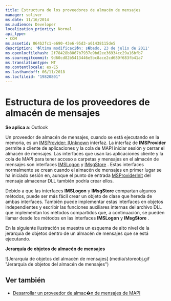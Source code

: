 ```yaml
---
title: Estructura de los proveedores de almacén de mensajes
manager: soliver
ms.date: 11/16/2014
ms.audience: Developer
localization_priority: Normal
api_type:
- COM
ms.assetid: 064b2fc1-e690-43e6-95d3-a61438115de5
description: '�ltima modificaci�n: s�bado, 23 de julio de 2011'
ms.openlocfilehash: 2f78428b8067b7937e9bd2ee36934cc29a16bfb7
ms.sourcegitcommit: 9d60cd82b5413446e5bc8ace2cd689f683fb41a7
ms.translationtype: MT
ms.contentlocale: es-ES
ms.lasthandoff: 06/11/2018
ms.locfileid: "19820801"
---
```

# <a name="structure-of-message-store-providers"></a>Estructura de los proveedores de almacén de mensajes
  
**Se aplica a**: Outlook 
  
Un proveedor de almacén de mensajes, cuando se está ejecutando en la memoria, es un [IMSProvider: IUnknown](imsprovideriunknown.md) interfaz. La interfaz de **IMSProvider** permite a cliente de aplicaciones y la cola de MAPI iniciar sesión y cerrar el almacén de mensajes. Las interfaces que usan las aplicaciones cliente y la cola de MAPI para tener acceso a carpetas y mensajes en el almacén de mensajes son interfaces [IMSLogon](imslogoniunknown.md) y [IMsgStore](imsgstoreimapiprop.md) . Estas interfaces normalmente se crean cuando el almacén de mensajes en primer lugar se ha iniciado sesión en, aunque el punto de entrada [MSProviderInit](msproviderinit.md) del mensaje almacenar DLL también podría crear ellos. 
  
Debido a que las interfaces **IMSLogon** y **IMsgStore** compartan algunos métodos, puede ser más fácil crear un objeto de clase que hereda de ambas interfaces. También puede implementar estas interfaces en objetos independientes y escribir las funciones auxiliares internas del archivo DLL que implementan los métodos compartidos que, a continuación, se pueden llamar desde los métodos en las interfaces **IMSLogon** y **IMsgStore** . 
  
En la siguiente ilustración se muestra un esquema de alto nivel de la jerarquía de objetos dentro de un almacén de mensajes que se está ejecutando.
  
**Jerarquía de objetos de almacén de mensajes**
  
![Jerarquía de objetos del almacén de mensajes] (media/storeobj.gif "Jerarquía de objetos del almacén de mensajes")
  
## <a name="see-also"></a>Ver también

- [Desarrollar un proveedor de almac�n de mensajes de MAPI](developing-a-mapi-message-store-provider.md)

